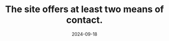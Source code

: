 ---
N: '102'
Rubrique: Identification et contact
title: The site offers at least two means of contact.
abstract: 
categories: ["Identification and contact"]
agrege: O4102-E016
opquast: '4 102'
indiceebook: '16'
description: "Rule n° 016"
before: "015"
weight: "016"
after: "017"
actif: '1'
layout: rules
date: 2024-09-18
tags: ["", ""]
objectif: ["", ""]
Meo: [""]
Controle: [""
]
epubcheck: 
ace: 
humancheck: true
Source: ["Opquast"]
Referentiel: [""]
steps: ["", ""]
---